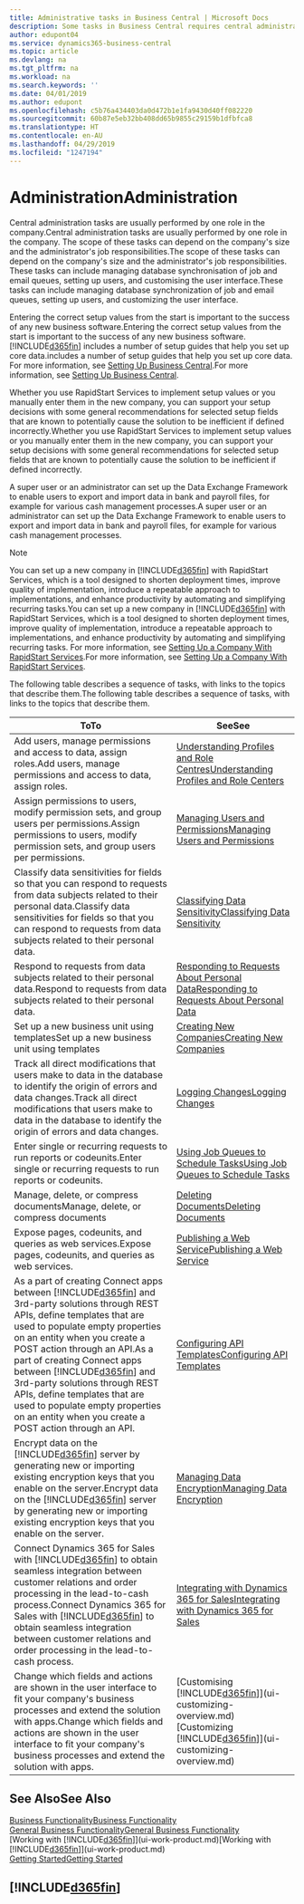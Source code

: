 ```yaml
---
title: Administrative tasks in Business Central | Microsoft Docs
description: Some tasks in Business Central requires central administration and setup. See what they are and learn what to do.
author: edupont04
ms.service: dynamics365-business-central
ms.topic: article
ms.devlang: na
ms.tgt_pltfrm: na
ms.workload: na
ms.search.keywords: ''
ms.date: 04/01/2019
ms.author: edupont
ms.openlocfilehash: c5b76a434403da0d472b1e1fa9430d40ff082220
ms.sourcegitcommit: 60b87e5eb32bb408dd65b9855c29159b1dfbfca8
ms.translationtype: HT
ms.contentlocale: en-AU
ms.lasthandoff: 04/29/2019
ms.locfileid: "1247194"
---
```

# <a name="administration"></a><span data-ttu-id="a3e2a-104">Administration</span><span class="sxs-lookup"><span data-stu-id="a3e2a-104">Administration</span></span>
<span data-ttu-id="a3e2a-105">Central administration tasks are usually performed by one role in the company.</span><span class="sxs-lookup"><span data-stu-id="a3e2a-105">Central administration tasks are usually performed by one role in the company.</span></span> <span data-ttu-id="a3e2a-106">The scope of these tasks can depend on the company's size and the administrator's job responsibilities.</span><span class="sxs-lookup"><span data-stu-id="a3e2a-106">The scope of these tasks can depend on the company's size and the administrator's job responsibilities.</span></span> <span data-ttu-id="a3e2a-107">These tasks can include managing database synchronisation of job and email queues, setting up users, and customising the user interface.</span><span class="sxs-lookup"><span data-stu-id="a3e2a-107">These tasks can include managing database synchronization of job and email queues, setting up users, and customizing the user interface.</span></span>  

<span data-ttu-id="a3e2a-108">Entering the correct setup values from the start is important to the success of any new business software.</span><span class="sxs-lookup"><span data-stu-id="a3e2a-108">Entering the correct setup values from the start is important to the success of any new business software.</span></span> [!INCLUDE[d365fin](includes/d365fin_md.md)] <span data-ttu-id="a3e2a-109">includes a number of setup guides that help you set up core data.</span><span class="sxs-lookup"><span data-stu-id="a3e2a-109">includes a number of setup guides that help you set up core data.</span></span> <span data-ttu-id="a3e2a-110">For more information, see [Setting Up Business Central](setup.md).</span><span class="sxs-lookup"><span data-stu-id="a3e2a-110">For more information, see [Setting Up Business Central](setup.md).</span></span>

<span data-ttu-id="a3e2a-111">Whether you use RapidStart Services to implement setup values or you manually enter them in the new company, you can support your setup decisions with some general recommendations for selected setup fields that are known to potentially cause the solution to be inefficient if defined incorrectly.</span><span class="sxs-lookup"><span data-stu-id="a3e2a-111">Whether you use RapidStart Services to implement setup values or you manually enter them in the new company, you can support your setup decisions with some general recommendations for selected setup fields that are known to potentially cause the solution to be inefficient if defined incorrectly.</span></span>  

<span data-ttu-id="a3e2a-112">A super user or an administrator can set up the Data Exchange Framework to enable users to export and import data in bank and payroll files, for example for various cash management processes.</span><span class="sxs-lookup"><span data-stu-id="a3e2a-112">A super user or an administrator can set up the Data Exchange Framework to enable users to export and import data in bank and payroll files, for example for various cash management processes.</span></span>

> [!NOTE]
> <span data-ttu-id="a3e2a-113">You can set up a new company in [!INCLUDE[d365fin](includes/d365fin_md.md)] with RapidStart Services, which is a tool designed to shorten deployment times, improve quality of implementation, introduce a repeatable approach to implementations, and enhance productivity by automating and simplifying recurring tasks.</span><span class="sxs-lookup"><span data-stu-id="a3e2a-113">You can set up a new company in [!INCLUDE[d365fin](includes/d365fin_md.md)] with RapidStart Services, which is a tool designed to shorten deployment times, improve quality of implementation, introduce a repeatable approach to implementations, and enhance productivity by automating and simplifying recurring tasks.</span></span> <span data-ttu-id="a3e2a-114">For more information, see [Setting Up a Company With RapidStart Services](admin-set-up-a-company-with-rapidstart.md).</span><span class="sxs-lookup"><span data-stu-id="a3e2a-114">For more information, see [Setting Up a Company With RapidStart Services](admin-set-up-a-company-with-rapidstart.md).</span></span>

<span data-ttu-id="a3e2a-115">The following table describes a sequence of tasks, with links to the topics that describe them.</span><span class="sxs-lookup"><span data-stu-id="a3e2a-115">The following table describes a sequence of tasks, with links to the topics that describe them.</span></span>   

|<span data-ttu-id="a3e2a-116">**To**</span><span class="sxs-lookup"><span data-stu-id="a3e2a-116">**To**</span></span>|<span data-ttu-id="a3e2a-117">**See**</span><span class="sxs-lookup"><span data-stu-id="a3e2a-117">**See**</span></span>|  
|------------|-------------|  
|<span data-ttu-id="a3e2a-118">Add users, manage permissions and access to data, assign roles.</span><span class="sxs-lookup"><span data-stu-id="a3e2a-118">Add users, manage permissions and access to data, assign roles.</span></span>|[<span data-ttu-id="a3e2a-119">Understanding Profiles and Role Centres</span><span class="sxs-lookup"><span data-stu-id="a3e2a-119">Understanding Profiles and Role Centers</span></span>](admin-users-profiles-roles.md)|  
|<span data-ttu-id="a3e2a-120">Assign permissions to users, modify permission sets, and group users per permissions.</span><span class="sxs-lookup"><span data-stu-id="a3e2a-120">Assign permissions to users, modify permission sets, and group users per permissions.</span></span>|[<span data-ttu-id="a3e2a-121">Managing Users and Permissions</span><span class="sxs-lookup"><span data-stu-id="a3e2a-121">Managing Users and Permissions</span></span>](ui-how-users-permissions.md)|
|<span data-ttu-id="a3e2a-122">Classify data sensitivities for fields so that you can respond to requests from data subjects related to their personal data.</span><span class="sxs-lookup"><span data-stu-id="a3e2a-122">Classify data sensitivities for fields so that you can respond to requests from data subjects related to their personal data.</span></span>|[<span data-ttu-id="a3e2a-123">Classifying Data Sensitivity</span><span class="sxs-lookup"><span data-stu-id="a3e2a-123">Classifying Data Sensitivity</span></span>](admin-classifying-data-sensitivity.md)|
|<span data-ttu-id="a3e2a-124">Respond to requests from data subjects related to their personal data.</span><span class="sxs-lookup"><span data-stu-id="a3e2a-124">Respond to requests from data subjects related to their personal data.</span></span>|[<span data-ttu-id="a3e2a-125">Responding to Requests About Personal Data</span><span class="sxs-lookup"><span data-stu-id="a3e2a-125">Responding to Requests About Personal Data</span></span>](admin-responding-to-requests-about-personal-data.md)|
|<span data-ttu-id="a3e2a-126">Set up a new business unit using templates</span><span class="sxs-lookup"><span data-stu-id="a3e2a-126">Set up a new business unit using templates</span></span>|[<span data-ttu-id="a3e2a-127">Creating New Companies</span><span class="sxs-lookup"><span data-stu-id="a3e2a-127">Creating New Companies</span></span>](about-new-company.md)|
|<span data-ttu-id="a3e2a-128">Track all direct modifications that users make to data in the database to identify the origin of errors and data changes.</span><span class="sxs-lookup"><span data-stu-id="a3e2a-128">Track all direct modifications that users make to data in the database to identify the origin of errors and data changes.</span></span>|[<span data-ttu-id="a3e2a-129">Logging Changes</span><span class="sxs-lookup"><span data-stu-id="a3e2a-129">Logging Changes</span></span>](across-log-changes.md)|  
|<span data-ttu-id="a3e2a-130">Enter single or recurring requests to run reports or codeunits.</span><span class="sxs-lookup"><span data-stu-id="a3e2a-130">Enter single or recurring requests to run reports or codeunits.</span></span>|[<span data-ttu-id="a3e2a-131">Using Job Queues to Schedule Tasks</span><span class="sxs-lookup"><span data-stu-id="a3e2a-131">Using Job Queues to Schedule Tasks</span></span>](admin-job-queues-schedule-tasks.md)|  
|<span data-ttu-id="a3e2a-132">Manage, delete, or compress documents</span><span class="sxs-lookup"><span data-stu-id="a3e2a-132">Manage, delete, or compress documents</span></span>|[<span data-ttu-id="a3e2a-133">Deleting Documents</span><span class="sxs-lookup"><span data-stu-id="a3e2a-133">Deleting Documents</span></span>](admin-manage-documents.md)|  
|<span data-ttu-id="a3e2a-134">Expose pages, codeunits, and queries as web services.</span><span class="sxs-lookup"><span data-stu-id="a3e2a-134">Expose pages, codeunits, and queries as web services.</span></span>|[<span data-ttu-id="a3e2a-135">Publishing a Web Service</span><span class="sxs-lookup"><span data-stu-id="a3e2a-135">Publishing a Web Service</span></span>](across-how-publish-web-service.md)|
|<span data-ttu-id="a3e2a-136">As a part of creating Connect apps between [!INCLUDE[d365fin](includes/d365fin_md.md)] and 3rd-party solutions through REST APIs, define templates that are used to populate empty properties on an entity when you create a POST action through an API.</span><span class="sxs-lookup"><span data-stu-id="a3e2a-136">As a part of creating Connect apps between [!INCLUDE[d365fin](includes/d365fin_md.md)] and 3rd-party solutions through REST APIs, define templates that are used to populate empty properties on an entity when you create a POST action through an API.</span></span>|[<span data-ttu-id="a3e2a-137">Configuring API Templates</span><span class="sxs-lookup"><span data-stu-id="a3e2a-137">Configuring API Templates</span></span>](admin-configuring-api-template.md)|
|<span data-ttu-id="a3e2a-138">Encrypt data on the [!INCLUDE[d365fin](includes/d365fin_md.md)] server by generating new or importing existing encryption keys that you enable on the server.</span><span class="sxs-lookup"><span data-stu-id="a3e2a-138">Encrypt data on the [!INCLUDE[d365fin](includes/d365fin_md.md)] server by generating new or importing existing encryption keys that you enable on the server.</span></span>|[<span data-ttu-id="a3e2a-139">Managing Data Encryption</span><span class="sxs-lookup"><span data-stu-id="a3e2a-139">Managing Data Encryption</span></span>](admin-manage-data-encryption.md)|
|<span data-ttu-id="a3e2a-140">Connect Dynamics 365 for Sales with [!INCLUDE[d365fin](includes/d365fin_md.md)] to obtain seamless integration between customer relations and order processing in the lead-to-cash process.</span><span class="sxs-lookup"><span data-stu-id="a3e2a-140">Connect Dynamics 365 for Sales with [!INCLUDE[d365fin](includes/d365fin_md.md)] to obtain seamless integration between customer relations and order processing in the lead-to-cash process.</span></span>|[<span data-ttu-id="a3e2a-141">Integrating with Dynamics 365 for Sales</span><span class="sxs-lookup"><span data-stu-id="a3e2a-141">Integrating with Dynamics 365 for Sales</span></span>](admin-prepare-dynamics-365-for-sales-for-integration.md)|
|<span data-ttu-id="a3e2a-142">Change which fields and actions are shown in the user interface to fit your company's business processes and extend the solution with apps.</span><span class="sxs-lookup"><span data-stu-id="a3e2a-142">Change which fields and actions are shown in the user interface to fit your company's business processes and extend the solution with apps.</span></span>|<span data-ttu-id="a3e2a-143">[Customising [!INCLUDE[d365fin](includes/d365fin_md.md)]](ui-customizing-overview.md)</span><span class="sxs-lookup"><span data-stu-id="a3e2a-143">[Customizing [!INCLUDE[d365fin](includes/d365fin_md.md)]](ui-customizing-overview.md)</span></span>|

## <a name="see-also"></a><span data-ttu-id="a3e2a-144">See Also</span><span class="sxs-lookup"><span data-stu-id="a3e2a-144">See Also</span></span>
[<span data-ttu-id="a3e2a-145">Business Functionality</span><span class="sxs-lookup"><span data-stu-id="a3e2a-145">Business Functionality</span></span>](across-business-functionality.md)  
[<span data-ttu-id="a3e2a-146">General Business Functionality</span><span class="sxs-lookup"><span data-stu-id="a3e2a-146">General Business Functionality</span></span>](ui-across-business-areas.md)  
<span data-ttu-id="a3e2a-147">[Working with [!INCLUDE[d365fin](includes/d365fin_md.md)]](ui-work-product.md)</span><span class="sxs-lookup"><span data-stu-id="a3e2a-147">[Working with [!INCLUDE[d365fin](includes/d365fin_md.md)]](ui-work-product.md)</span></span>  
[<span data-ttu-id="a3e2a-148">Getting Started</span><span class="sxs-lookup"><span data-stu-id="a3e2a-148">Getting Started</span></span>](product-get-started.md)    

## [!INCLUDE[d365fin](includes/free_trial_md.md)]  
